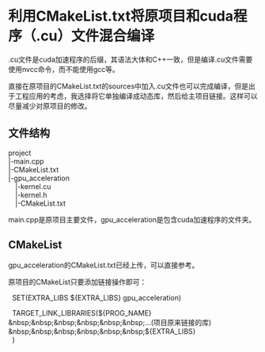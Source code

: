 # 利用CMakeList.txt将原项目和cuda程序（.cu）文件混合编译
.cu文件是cuda加速程序的后缀，其语法大体和C++一致，但是编译.cu文件需要使用nvcc命令，而不能使用gcc等。

直接在原项目的CMakeList.txt的sources中加入.cu文件也可以完成编译，但是出于工程应用的考虑，我选择将它单独编译成动态库，然后给主项目链接。这样可以尽量减少对原项目的修改。

## 文件结构
project  
|-main.cpp  
|-CMakeList.txt  
|-gpu_acceleration  
&emsp;|-kernel.cu  
&emsp;|-kernel.h  
&emsp;|-CMakeList.txt

main.cpp是原项目主要文件，gpu_acceleration是包含cuda加速程序的文件夹。

## CMakeList
gpu_acceleration的CMakeList.txt已经上传，可以直接参考。

原项目的CMakeList只要添加链接操作即可：

&nbsp;&nbsp;SET(EXTRA_LIBS ${EXTRA_LIBS} gpu_acceleration)  

&nbsp;&nbsp;TARGET_LINK_LIBRARIES(${PROG_NAME}  
&nbsp;&nbsp;&nbsp;&nbsp;&nbsp;&nbsp;...(项目原来链接的库)  
&nbsp;&nbsp;&nbsp;&nbsp;&nbsp;&nbsp;${EXTRA_LIBS}  
&nbsp;&nbsp;)
